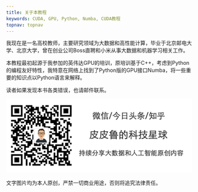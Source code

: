 ```yaml
---
title: 关于本教程
keywords: CUDA, GPU, Python, Numba, CUDA教程
topnav: topnav
---
```


我现在是一名高校教师，主要研究领域为大数据和高性能计算，毕业于北京邮电大学、北京大学，曾在创业公司Boss直聘和小米从事大数据和机器学习相关工作。

本教程最初起源于我参加的英伟达GPU的培训，原培训基于C++，考虑到Python的编程友好特性，我特意在网络上找到了Python版的GPU接口Numba，将一些重要的知识点以Python语言来解释。

读者如果发现本书各类错误，也请邮件联系。

![签名](/assets/img/签名.png)

文字图片均为本人原创，严禁一切商业用途，否则将追究法律责任。